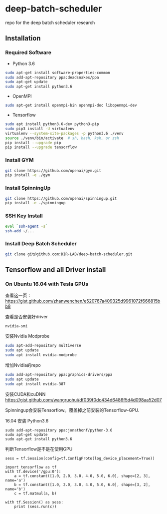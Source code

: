 # deep-batch-scheduler
repo for the deep batch scheduler research

## Installation

### Required Software
* Python 3.6
```bash
sudo apt-get install software-properties-common
sudo add-apt-repository ppa:deadsnakes/ppa
sudo apt-get update
sudo apt-get install python3.6
```
* OpenMPI 
```bash
sudo apt-get install openmpi-bin openmpi-doc libopenmpi-dev
```

* Tensorflow
```bash
sudo apt install python3.6-dev python3-pip
sudo pip3 install -U virtualenv
virtualenv --system-site-packages -p python3.6 ./venv
source ./venv/bin/activate  # sh, bash, ksh, or zsh
pip install --upgrade pip
pip install --upgrade tensorflow
```

### Install GYM

```bash
git clone https://github.com/openai/gym.git
pip install -e ./gym
```

### Install SpinningUp
```bash
git clone https://github.com/openai/spinningup.git
pip install -e ./spinningup
```

### SSH Key Install
```bash
eval `ssh-agent -s`
ssh-add ~/...
```
### Install Deep Batch Scheduler
```bash
git clone git@github.com:DIR-LAB/deep-batch-scheduler.git
```

## Tensorflow and all Driver install

### On Ubuntu 16.04 with Tesla GPUs 

查看这一页：https://gist.github.com/zhanwenchen/e520767a409325d9961072f666815bb8

查看是否安装好driver
```
nvidia-smi
```

安装Nvidia Modprobe
```bash
sudo apt-add-repository multiverse
sudo apt update
sudo apt install nvidia-modprobe
```

增加Nvidia的repo
```bash
sudo add-apt-repository ppa:graphics-drivers/ppa
sudo apt update
sudo apt install nvidia-387
```

安装CUDA和cuDNN
https://gist.github.com/wangruohui/df039f0dc434d6486f5d4d098aa52d07

Spinningup会安装Tensorflow。覆盖掉之前安装的Tensorflow-GPU.

16.04 安装 Python3.6
```
sudo add-apt-repository ppa:jonathonf/python-3.6
sudo apt-get update
sudo apt-get install python3.6
```

判断Tensorflow是不是在使用GPU
```
sess = tf.Session(config=tf.ConfigProto(log_device_placement=True))

import tensorflow as tf
with tf.device('/gpu:0'):
    a = tf.constant([1.0, 2.0, 3.0, 4.0, 5.0, 6.0], shape=[2, 3], name='a')
    b = tf.constant([1.0, 2.0, 3.0, 4.0, 5.0, 6.0], shape=[3, 2], name='b')
    c = tf.matmul(a, b)

with tf.Session() as sess:
    print (sess.run(c))
```
